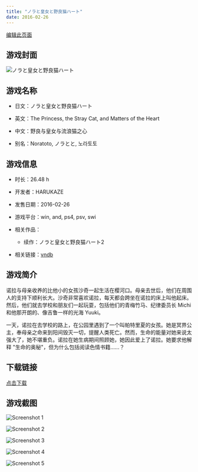 ```yaml
---
title: "ノラと皇女と野良猫ハート"
date: 2016-02-26
---
```

[编辑此页面](https://github.com/ACG-3/ADV3-source/blob/main/source/_posts/%E3%83%8E%E3%83%A9%E3%81%A8%E7%9A%87%E5%A5%B3%E3%81%A8%E9%87%8E%E8%89%AF%E7%8C%AB%E3%83%8F%E3%83%BC%E3%83%88.md)

## 游戏封面

![ノラと皇女と野良猫ハート](https%3A//pan.timero.xyz/onedrive/img_lib_001/%E3%83%8E%E3%83%A9%E3%81%A8%E7%9A%87%E5%A5%B3%E3%81%A8%E9%87%8E%E8%89%AF%E7%8C%AB%E3%83%8F%E3%83%BC%E3%83%88_cover.avif)


## 游戏名称

- 日文：ノラと皇女と野良猫ハート
- 英文：The Princess, the Stray Cat, and Matters of the Heart
- 中文：野良与皇女与流浪猫之心

- 别名：Noratoto, ノラとと, 노라토토


## 游戏信息

- 时长：26.48 h
- 开发者：HARUKAZE
- 发售日期：2016-02-26
- 游戏平台：win, and, ps4, psv, swi
- 相关作品：
   - 续作：ノラと皇女と野良猫ハート2

- 相关链接：[vndb](https://vndb.org/v18148)


## 游戏简介

诺拉与母亲收养的比他小的女孩沙奇一起生活在樱河口。母亲去世后，他们在周围人的支持下顺利长大。沙奇非常喜欢诺拉，每天都会跨坐在诺拉的床上叫他起床。然后，他们就去学校和朋友们一起玩耍，包括他们的青梅竹马、纪律委员长 Michi 和他那开朗的、像吉鲁一样的光海 Yuuki。

一天，诺拉在去学校的路上，在公园里遇到了一个叫帕特里夏的女孩。她是冥界公主，奉母亲之命来到阳间毁灭一切，提醒人类死亡。然而，生命的能量对她来说太强大了，她不堪重负。诺拉在她生病期间照顾她，她因此爱上了诺拉。她要求他解释 "生命的奥秘"，但为什么包括阅读色情书籍......？




## 下载链接

[点击下载](https://pan.timero.xyz/onedrive/adv_lib_001/%E3%83%8E%E3%83%A9%E3%81%A8%E7%9A%87%E5%A5%B3%E3%81%A8%E9%87%8E%E8%89%AF%E7%8C%AB%E3%83%8F%E3%83%BC%E3%83%88)


## 游戏截图


![Screenshot 1](https%3A//pan.timero.xyz/onedrive/img_lib_001/%E3%83%8E%E3%83%A9%E3%81%A8%E7%9A%87%E5%A5%B3%E3%81%A8%E9%87%8E%E8%89%AF%E7%8C%AB%E3%83%8F%E3%83%BC%E3%83%88_Screenshot_1.avif)

![Screenshot 2](https%3A//pan.timero.xyz/onedrive/img_lib_001/%E3%83%8E%E3%83%A9%E3%81%A8%E7%9A%87%E5%A5%B3%E3%81%A8%E9%87%8E%E8%89%AF%E7%8C%AB%E3%83%8F%E3%83%BC%E3%83%88_Screenshot_2.avif)

![Screenshot 3](https%3A//pan.timero.xyz/onedrive/img_lib_001/%E3%83%8E%E3%83%A9%E3%81%A8%E7%9A%87%E5%A5%B3%E3%81%A8%E9%87%8E%E8%89%AF%E7%8C%AB%E3%83%8F%E3%83%BC%E3%83%88_Screenshot_3.avif)

![Screenshot 4](https%3A//pan.timero.xyz/onedrive/img_lib_001/%E3%83%8E%E3%83%A9%E3%81%A8%E7%9A%87%E5%A5%B3%E3%81%A8%E9%87%8E%E8%89%AF%E7%8C%AB%E3%83%8F%E3%83%BC%E3%83%88_Screenshot_4.avif)

![Screenshot 5](https%3A//pan.timero.xyz/onedrive/img_lib_001/%E3%83%8E%E3%83%A9%E3%81%A8%E7%9A%87%E5%A5%B3%E3%81%A8%E9%87%8E%E8%89%AF%E7%8C%AB%E3%83%8F%E3%83%BC%E3%83%88_Screenshot_5.avif)

